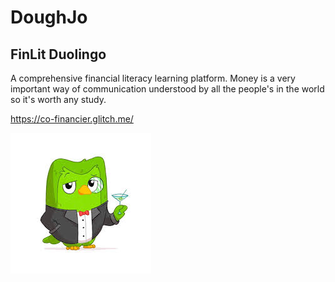 # DoughJo

## FinLit Duolingo

A comprehensive financial literacy learning platform. 
Money is a very important way of communication understood by
all the people's in the world so it's worth any study.

https://co-financier.glitch.me/

![DoughJo Preview](https://github.com/JadanPoll/DoughChat/blob/babfa987280ed2345c50ef56f0c0082ebb7f817e/frontend/src/DuoLingo_FinLit.jpg)
